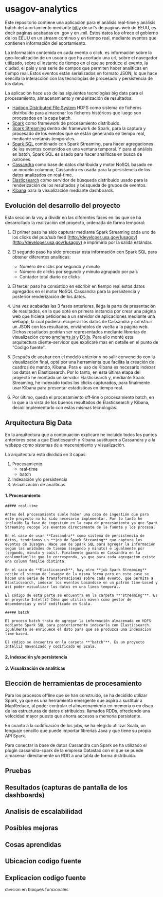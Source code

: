 # usagov-analytics


Este repositorio contiene una aplicación para el análisis real-time y análisis batch del acortamiento mediante [bitly](https://bitly.com/) de url's de paginas web de EEUU, es decir paginas acabadas en .gov y en .mil. Estos datos los ofrece el gobierno de los EEUU en un stream continuo y en tiempo real, mediante eventos que contienen información del acortamiento. 

La información contenida en cada evento o click, es información sobre la geo-localización de un usuario que ha acortado una url, sobre el navegador utilizado, sobre el instante de tiempo en el que se produce el evento, la ciudad, el país y una serie de campos que permiten hacer analíticas en tiempo real. Estos eventos están serializados en formato JSON, lo que hace sencilla la interacción con las tecnologías de procesado y persistencia de los datos.

La aplicación hace uso de las siguientes tecnologías big data para el procesamiento, almacenamiento y renderización de resultados:

* [Hadoop Distributed File System](http://hadoop.apache.org/docs/r1.2.1/hdfs_design.html) HDFS como sistema de ficheros distribuido para almacenar los ficheros históricos que luego son procesados en la capa batch.
* [Spark](https://spark.apache.org/) como framework de procesamiento distribuido.
* [Spark Streaming](http://spark.apache.org/streaming/) dentro del framework de Spark, para la captura y procesado de los eventos que se están generando en tiempo real, mediante ventanas temporales.
* [Spark SQL](https://spark.apache.org/sql/) combinado con Spark Streaming, para hacer agregaciones de los eventos contenidos en una ventana temporal. Y para el análisis en batch, Spark SQL es usado para hacer analíticas en busca de patrones.
* [Cassandra](http://cassandra.apache.org/) como base de datos distribuida y motor NoSQL basado en un modelo columnar, Cassandra es usada para la persistencia de los datos analizados en real-time.
* [Elasticsearch](https://www.elastic.co/products/elasticsearch) como servidor de búsqueda distribuido usado para la renderización de los resultados y búsqueda de grupos de eventos.
* [Kibana](https://www.elastic.co/products/kibana) para la visualización mediante dashboards.


## Evolución del desarrollo del proyecto

Esta sección la voy a dividir en las diferentes fases en las que se ha desarrollado la realización del proyecto, ordenada de forma temporal:

1. El primer paso ha sido capturar mediante Spark Streaming cada uno de los clicks del pub/sub feed [http://developer.usa.gov/1usagov](http://developer.usa.gov/1usagov) e imprimirlo por la salida estándar.

2. El segundo paso ha sido procesar esta información con Spark SQL para obtener diferentes analíticas:
	* Número de clicks por segundo y minuto
	* Número de clicks por segundo y minuto agrupado por país
	* Contador total diario de clicks

3. El tercer paso ha consistido en escribir en tiempo real estos datos agregados en el motor NoSQL Cassandra para la persistencia y posterior renderización de los datos.

4. Una vez acabadas las 3 fases anteriores, llega la parte de presentación de resultados, en la que opté en primera instancia por crear una página web que hiciera peticiones a un servidor de aplicaciones mediante una webapp, la cual pudiera recuperar los datos de Cassandra y construir un JSON con los resultados, enviándolos de vuelta a la página web. Dichos resutlados podrian ser representados mediante librerías de visualización como [amcharts.js](http://www.amcharts.com/) y [D3.js](http://d3js.org/). Para ello monté esta arquitectura cliente-servidor que explicaré mas en detalle en el punto de "Codigo fuente".

5. Después de acabar con el modelo anterior y no salir convencido con la visualización final, opté por una herramienta que facilita la creación de cuadros de mando, Kibana. Para el uso de Kibana es necesario indexar los datos en Elasticsearch. Por lo tanto, en esta última etapa del proyecto he montado un servidor Elasticsearch y, mediante Spark Streaming, he indexado todos los clicks capturados, para finalmente usar Kibana para presentar estadísticas en tiempo real.

6. Por último, queda el procesamiento off-line o procesamiento batch, en la que a la vista de los buenos resultados de Elasticsearch y Kibana, decidí implementarlo con estas mismas tecnologías.


## Arquitectura Big Data

En la arquitectura que a continuación explicaré he incluido todos los puntos anteriores pese a que Elasticsearch y Kibana sustituyen a Cassandra y a la webapp como sistemas de almacenamiento y visualización.

La arquitectura esta dividida en 3 capas:

1. Procesamiento 
	* real-time
	* batch
2. Indexación y/o persistencia
3. Visualización de analíticas

#### 1. Procesamiento

	##### real-time

	Antes del procesamiento suele haber una capa de ingestión que para este proyecto no ha sido necesario implementar. Por lo tanto he incluido la fase de ingestión en la capa de procesamiento ya que Spark Streaming recoge los eventos directamente de la fuente y los procesa.

	En el caso de usar **Cassandra** como sistema de persistencia de datos, tendríamos un **job de Spark Streaming** que captura los eventos de 1usagov. Hace uso de Spark SQL para agregar la información según las unidades de tiempo (segundo y minuto) e igualmente por (segundo, minuto y país). Finalmente guarda en Cassandra en la conlumnfamilie que le corresponda, ya que para cada agregación existe una column familie distinta.

	En el caso de **Elasticsearch**, hay otro **job Spark Streaming** recibe el stream de 1usagov de la misma forma pero en este caso se hacen una serie de transformaciones sobre cada evento, que permite a Elasticsearch, indexar los eventos basándose en un patrón time-based y así poder visualizar los datos en una linea temporal.

	El código de esta parte se encuentra en la carpeta **"streaming"**. Es un proyecto IntelliJ Idea que utiliza maven como gestor de dependencias y está codificado en Scala.

	##### batch
	
	El proceso batch trata de agregar la información almacenada en HDFS mediante Spark SQL para posteriormente indexarla con Elasticsearch. Igualmente se enriquece el dato para que se produzca una indexacion time-based. 

	El código se encuentra en la carpeta **"batch"**. Es un proyecto IntelliJ mavenizado y codificado en Scala.

#### 2. Indexación y/o persistencia



    

#### 3. Visualización de analíticas

    

## Elección de herramientas de procesamiento

Para los procesos offline que se han construido, se ha decidido utilizar Spark, ya que es una herramienta emergente que aspira a sustituir a MapReduce, al poder controlar el almacenamiento en memoria o en disco de las estructuras de datos distribuidos, llamados RDDs, ofreciendo una velocidad mayor puesto que ahorra accesos a memoria persistente.

En cuanto a la codificación de los jobs, se ha elegido utilizar Scala, un lenguaje sencillo que puede importar librerías Java y que tiene su propia API Spark.

Para conectar la base de datos Cassandra con Spark se ha utilizado el plugin cassandra-spark de la empresa Datastax con el que se puede almacenar directamente un RDD a una tabla de forma distribuida.



## Pruebas



## Resultados (capturas de pantalla de los dashboards)



## Analisis de escalabilidad



## Posibles mejoras



## Cosas aprendidas



## Ubicacion codigo fuente



## Explicacion codigo fuente

division en bloques funcionales


